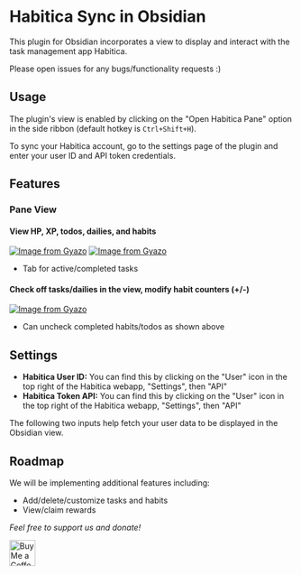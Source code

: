 # Habitica Sync in Obsidian
This plugin for Obsidian incorporates a view to display and interact with the task management app Habitica.

Please open issues for any bugs/functionality requests :)

## Usage
The plugin's view is enabled by clicking on the "Open Habitica Pane" option in the side ribbon (default hotkey is `Ctrl+Shift+H`). 

To sync your Habitica account, go to the settings page of the plugin and enter your user ID and API token credentials.
## Features
### Pane View
#### View HP, XP, todos, dailies, and habits
[![Image from Gyazo](https://i.gyazo.com/4266d01941e71fef41819ea8a6b6592e.png)](https://gyazo.com/4266d01941e71fef41819ea8a6b6592e)
[![Image from Gyazo](https://i.gyazo.com/697a58b8e7ffd3df86a2944b6abbaa92.png)](https://gyazo.com/697a58b8e7ffd3df86a2944b6abbaa92)
- Tab for active/completed tasks

#### Check off tasks/dailies in the view, modify habit counters (+/-)
[![Image from Gyazo](https://i.gyazo.com/5759e12bc5267711c5e03485a6d72c2f.gif)](https://gyazo.com/5759e12bc5267711c5e03485a6d72c2f)
- Can uncheck completed habits/todos as shown above

## Settings
- **Habitica User ID:** You can find this by clicking on the "User" icon in the top right of the Habitica webapp, "Settings", then "API"
- **Habitica Token API:** You can find this by clicking on the "User" icon in the top right of the Habitica webapp, "Settings", then "API"

The following two inputs help fetch your user data to be displayed in the Obsidian view.

## Roadmap
We will be implementing additional features including:
- Add/delete/customize tasks and habits
- View/claim rewards 

*Feel free to support us and donate!*

<a href='https://ko-fi.com/leonardandran' target='_blank'><img height='35' style='border:0px;height:46px;' src='https://az743702.vo.msecnd.net/cdn/kofi3.png?v=0' border='0' alt='Buy Me a Coffee at ko-fi.com' />

